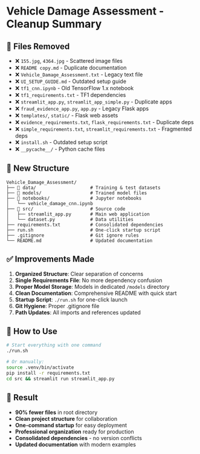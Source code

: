 # Vehicle Damage Assessment - Cleanup Summary

## 🧹 Files Removed
- ❌ `155.jpg`, `4364.jpg` - Scattered image files
- ❌ `README copy.md` - Duplicate documentation  
- ❌ `Vehicle_Damage_Assessment.txt` - Legacy text file
- ❌ `UI_SETUP_GUIDE.md` - Outdated setup guide
- ❌ `tf1_cnn.ipynb` - Old TensorFlow 1.x notebook
- ❌ `tf1_requirements.txt` - TF1 dependencies
- ❌ `streamlit_app.py`, `streamlit_app_simple.py` - Duplicate apps
- ❌ `fraud_evidence_app.py`, `app.py` - Legacy Flask apps
- ❌ `templates/`, `static/` - Flask web assets
- ❌ `evidence_requirements.txt`, `flask_requirements.txt` - Duplicate deps
- ❌ `simple_requirements.txt`, `streamlit_requirements.txt` - Fragmented deps
- ❌ `install.sh` - Outdated setup script
- ❌ `__pycache__/` - Python cache files

## 📁 New Structure
```
Vehicle_Damage_Assessment/
├── 📂 data/                    # Training & test datasets
├── 📂 models/                  # Trained model files  
├── 📂 notebooks/               # Jupyter notebooks
│   └── vehicle_damage_cnn.ipynb
├── 📂 src/                     # Source code
│   ├── streamlit_app.py       # Main web application
│   └── dataset.py             # Data utilities
├── requirements.txt           # Consolidated dependencies
├── run.sh                     # One-click startup script
├── .gitignore                 # Git ignore rules
└── README.md                  # Updated documentation
```

## ✅ Improvements Made
1. **Organized Structure**: Clear separation of concerns
2. **Single Requirements File**: No more dependency confusion
3. **Proper Model Storage**: Models in dedicated `/models` directory
4. **Clean Documentation**: Comprehensive README with quick start
5. **Startup Script**: `./run.sh` for one-click launch
6. **Git Hygiene**: Proper .gitignore file
7. **Path Updates**: All imports and references updated

## 🚀 How to Use
```bash
# Start everything with one command
./run.sh

# Or manually:
source .venv/bin/activate
pip install -r requirements.txt
cd src && streamlit run streamlit_app.py
```

## 🎯 Result
- **90% fewer files** in root directory
- **Clean project structure** for collaboration
- **One-command startup** for easy deployment
- **Professional organization** ready for production
- **Consolidated dependencies** - no version conflicts
- **Updated documentation** with modern examples
